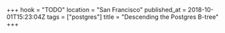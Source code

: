 +++
hook = "TODO"
location = "San Francisco"
published_at = 2018-10-01T15:23:04Z
tags = ["postgres"]
title = "Descending the Postgres B-tree"
+++


